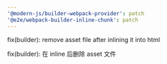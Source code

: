 ```yaml
---
'@modern-js/builder-webpack-provider': patch
'@e2e/webpack-builder-inline-chunk': patch
---
```


fix(builder): remove asset file after inlining it into html

fix(builder): 在 inline 后删除 asset 文件
